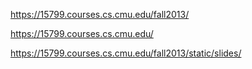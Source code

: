 https://15799.courses.cs.cmu.edu/fall2013/

https://15799.courses.cs.cmu.edu/

https://15799.courses.cs.cmu.edu/fall2013/static/slides/

